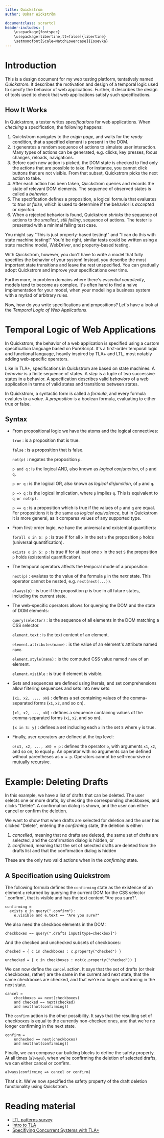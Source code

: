 ```yaml
---
title: Quickstrom
author: Oskar Wickström

documentclass: scrartcl
header-includes: |
    \usepackage{fontspec}
    \usepackage[libertine,tt=false]{libertine}
    \setmonofont[Scale=MatchLowercase]{Iosevka}
---
```


# Introduction

This is a design document for my web testing platform, tentatively named
_Quickstrom_. It describes the motivation and design of a temporal logic
used to specify the behavior of web applications. Further, it describes
the design of tools used to check that web applications satisfy such
specifications.

## How It Works

In Quickstrom, a tester writes _specifications_ for web
applications. When _checking_ a specification, the following happens:

1. Quickstrom navigates to the _origin page_, and
   waits for the _ready_ condition, that a specified element is
   present in the DOM.
1. It generates a random sequence of actions to simulate user
   interaction. Many types of actions can be generated, e.g. clicks,
   key presses, focus changes, reloads, navigations.
1. Before each new action is picked, the DOM state is checked to find
   only the actions that are possible to take. For instance, you cannot
   click buttons that are not visible. From that subset, Quickstrom picks
   the next action to take.
1. After each action has been taken, Quickstrom queries and records the
   state of relevant DOM elements. The sequence of observed states is
   called a _behavior_.
1. The specification defines a proposition, a logical formula that
   evaluates to _true_ or _false_, which is used to determine if the
   behavior is _accepted_ or _rejected_.
1. When a rejected behavior is found, Quickstrom _shrinks_ the sequence
   of actions to the _smallest_, _still failing_, sequence of
   actions. The tester is presented with a minimal failing test case.

You might say "This is just property-based testing!" and "I can do
this with state machine testing!" You'd be right, similar tests could
be written using a state machine model, WebDriver, and property-based
testing.

With Quickstrom, however, you don't have to write a model that fully
specifies the behavior of your system! Instead, you describe the most
important state transitions and leave the rest unspecified. You can
gradually adopt Quickstrom and improve your specifications over time.

Furthermore, in problem domains where there's _essential complexity_,
models tend to become as complex. It's often hard to find a naive
implementation for your model, when your modelling a business system
with a myriad of arbitrary rules.

Now, how do you write specifications and propositions? Let's have a
look at the _Temporal Logic of Web Applications_.

# Temporal Logic of Web Applications

In Quickstrom, the behavior of a web application is specified using a custom
specification language based on PureScript. It\'s a first-order temporal
logic and functional language, heavily inspired by TLA+ and LTL, most notably
adding web-specific operators.

Like in TLA+, specifications in Quickstrom are based on state machines. A
*behavior* is a finite sequence of states. A *step* is a tuple of two
successive states in a behavior. A specification describes valid
*behaviors* of a web application in terms of valid states and
transitions between states.

In Quickstrom, a syntactic form is called a *formula*, and every formula
evalutes to a *value*. A *proposition* is a boolean formula, evaluating
to either true or false.

## Syntax

-   From propositional logic we have the atoms and the logical
    connectives:

    `true`
    :   is a proposition that is true.

    `false`
    :   is a proposition that is false.

    `not(p)`
    :   negates the proposition `p`.

    `p and q`
    :   is the logical AND, also known as *logical conjunction*, of `p`
        and `q`.

    `p or q`
    :   is the logical OR, also known as *logical disjunction*, of `p`
        and `q`.

    `p => q`
    :   is the logical implication, where `p` implies `q`. This is
        equivalent to `q or not(p)`.

    `p == q`
    : is a proposition which is true if the values of `p` and `q` are
      equal. For propositions it is the same as _logical equivalence_,
      but in Quickstrom it is more general, as it compares values of any
      supported type.

-   From first-order logic, we have the universal and existential
    quantifiers:

    `forall x in S: p`
    :   is true if for all `x` in the set `S` the proposition `p` holds
        (universal quantification).

    `exists x in S: p`
    :   is true if for at least one `x` in the set `S` the proposition
        `p` holds (existential quantification).

-   The temporal operators affects the temporal mode of a proposition:

    `next(p)`
    :   evalutes to the value of the formula `p` in the *next* state.
        This operator cannot be nested, e.g. `next(next(...))`.

    `always(p)`
    :   is true if the proposition $p$ is true in all future states,
        including the current state.

-   The web-specific operators allows for querying the DOM and the state
    of DOM elements:

    `query(selector)`
    :   is the sequence of all elements in the DOM matching a CSS
        selector.

    `element.text`
    :   is the text content of an element.

    `element.attributes(name)`
    :   is the value of an element\'s attribute named `name`.

    `element.style(name)`
    :   is the computed CSS value named `name` of an element.

    `element.visible`
    :   is true if element is visible.

-   Sets and sequences are defined using literals, and set
    comprehensions allow filtering sequences and sets into new sets:

    `{x1, x2, ..., xN}`
    :   defines a set containing values of the comma-separated forms
        (`x1`, `x2`, and so on).

    `[x1, x2, ..., xN]`
    :   defines a sequence containing values of the comma-separated
        forms (`x1`, `x2`, and so on).

    `{x in S: y}`
    :   defines a set including each `x` in the set `S` where `y` is
        true.
-   Finally, user operators are defined at the top level:
    
    `o(x1, x2, ..., xN) = p`
    : defines the operator `o`, with arguments `x1`, `x2`, and so on,
      to equal `p`. An operator with no arguments can be defined
      without parentheses as `o = p`. Operators cannot be
      self-recursive or mutually recursive.

# Example: Deleting Drafts

In this example, we have a list of drafts that can be deleted. The user
selects one or more drafts, by checking the corresponding checkboxes,
and clicks \"Delete\". A confirmation dialog is shown, and the user can
either cancel or confirm the deletion.

We want to show that when drafts are selected for deletion and the user
has clicked \"Delete\", entering the *confirming* state, the deletion is
either:

1.  *cancelled*, meaning that no drafts are deleted, the same set of
    drafts are selected, and the confirmation dialog is hidden, or
2.  *confirmed*, meaning that the set of selected drafts are deleted
    from the drafts list and that the confirmation dialog is hidden

These are the only two valid actions when in the *confirming* state.

## A Specification using Quickstrom

The following formula defines the `confirming` state as the existence of
an element `e` returned by querying the current DOM for the CSS selector
\`.confirm\`, that is visible and has the text content \"Are you
sure?\".

``` {.python}
confirming = 
  exists e in query(".confirm"):
    e.visible and e.text == "Are you sure?"
```

We also need the checkbox elements in the DOM:

``` {.python}
checkboxes == query(".drafts input[type=checkbox]")
```

And the checked and unchecked subsets of checkboxes:

``` {.python}
checked = { c in checkboxes : c.property("checked") }

unchecked = { c in checkboxes : not(c.property("checked")) }
```

We can now define the `cancel` action. It says that the set of drafts
(or their checkboxes, rather) are the same in the current and next
state, that the same checkboxes are checked, and that we\'re no longer
confirming in the next state.

``` {.python}
cancel =
    checkboxes == next(checkboxes)
    and checked == next(checked)
    and next(not(confirming))
```

The `confirm` action is the other possibility. It says that the
resulting set of checkboxes is equal to the currently non-checked ones,
and that we\'re no longer confirming in the next state.

``` {.python}
confirm = 
    unchecked == next(checkboxes)
    and next(not(confirming))
```

Finally, we can compose our building blocks to define the safety
property. At all times (`always`), when we\'re confirming the deletion
of selected drafts, we can either cancel or confirm.

``` {.python}
always(confirming => cancel or confirm)
```

That\'s it. We\'ve now specified the safety property of the draft
deletion functionality using Quickstrom.

# Reading material

-   [LTL patterns
    survey](http://santos.cs.ksu.edu/esscass04/papers/patterns-survey.pdf)
-   [Intro to
    TLA](https://lamport.azurewebsites.net/pubs/intro-to-tla.pdf)
-   [Specifiying Concurrent Systems with
    TLA+](https://www.microsoft.com/en-us/research/uploads/prod/2016/12/Specifying-Concurrent-Systems-with-TLA.pdf)
